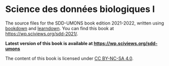 # Science des données biologiques I

The source files for the SDD-UMONS book edition 2021-2022, written using [bookdown](https://bookdown.org/home/about.html) and [learndown](https://www.sciviews.org/learndown/). You can find this book at https://wp.sciviews.org/sdd-2021/.

**Latest version of this book is available at https://wp.sciviews.org/sdd-umons**

The content of this book is licensed under
[CC BY-NC-SA 4.0](https://creativecommons.org/licenses/by-nc-sa/4.0/deed.fr).
